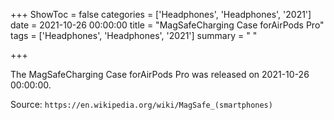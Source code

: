 +++
ShowToc = false
categories = ['Headphones', 'Headphones', '2021']
date = 2021-10-26 00:00:00
title = "MagSafeCharging Case forAirPods Pro"
tags = ['Headphones', 'Headphones', '2021']
summary = " "

+++

The MagSafeCharging Case forAirPods Pro was released on 2021-10-26 00:00:00.

Source: `https://en.wikipedia.org/wiki/MagSafe_(smartphones)`


